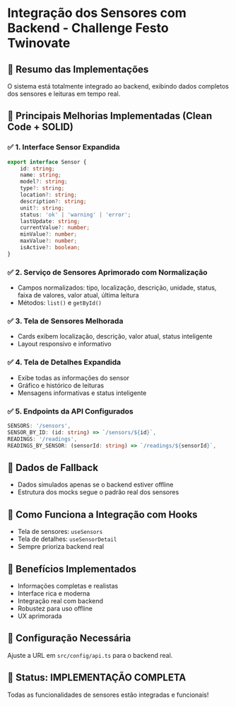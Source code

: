 # Integração dos Sensores com Backend - Challenge Festo Twinovate

## 🎯 Resumo das Implementações

O sistema está totalmente integrado ao backend, exibindo dados completos dos sensores e leituras em tempo real.

## 🔧 Principais Melhorias Implementadas (Clean Code + SOLID)

### ✅ 1. Interface Sensor Expandida

```typescript
export interface Sensor {
    id: string;
    name: string;
    model?: string;
    type?: string;
    location?: string;
    description?: string;
    unit?: string;
    status: 'ok' | 'warning' | 'error';
    lastUpdate: string;
    currentValue?: number;
    minValue?: number;
    maxValue?: number;
    isActive?: boolean;
}
```

### ✅ 2. Serviço de Sensores Aprimorado com Normalização

- Campos normalizados: tipo, localização, descrição, unidade, status, faixa de valores, valor atual, última leitura
- Métodos: `list()` e `getById()`

### ✅ 3. Tela de Sensores Melhorada

- Cards exibem localização, descrição, valor atual, status inteligente
- Layout responsivo e informativo

### ✅ 4. Tela de Detalhes Expandida

- Exibe todas as informações do sensor
- Gráfico e histórico de leituras
- Mensagens informativas e status inteligente

### ✅ 5. Endpoints da API Configurados

```typescript
SENSORS: '/sensors',
SENSOR_BY_ID: (id: string) => `/sensors/${id}`,
READINGS: '/readings',
READINGS_BY_SENSOR: (sensorId: string) => `/readings/${sensorId}`,
```

## 🔄 Dados de Fallback

- Dados simulados apenas se o backend estiver offline
- Estrutura dos mocks segue o padrão real dos sensores

## 🚀 Como Funciona a Integração com Hooks

- Tela de sensores: `useSensors`
- Tela de detalhes: `useSensorDetail`
- Sempre prioriza backend real

## 🎯 Benefícios Implementados

- Informações completas e realistas
- Interface rica e moderna
- Integração real com backend
- Robustez para uso offline
- UX aprimorada

## 🔧 Configuração Necessária

Ajuste a URL em `src/config/api.ts` para o backend real.

## 🎉 Status: IMPLEMENTAÇÃO COMPLETA

Todas as funcionalidades de sensores estão integradas e funcionais!
